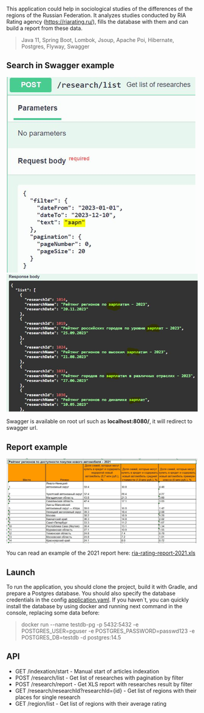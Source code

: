 This application could help in sociological studies of the differences of the regions of the Russian Federation.
It analyzes studies conducted by RIA Rating agency (https://riarating.ru/), fills the database with them and can build a report from these data.

> Java 11, Spring Boot, Lombok, Jsoup, Apache Poi, Hibernate, Postgres, Flyway, Swagger

## Search in Swagger example
![Screenshot](src/main/resources/readme/search.JPG)
![Screenshot](src/main/resources/readme/search_result.JPG)

Swagger is available on root url such as __localhost:8080/__, it will redirect to swagger url.


## Report example
![Screenshot](src/main/resources/readme/report.JPG)

You can read an example of the 2021 report here: [ria-rating-report-2021.xls](src/main/resources/readme/ria-rating-report-2021.xls)


## Launch
To run the application, you should clone the project, build it with Gradle, and prepare a Postgres database. 
You should also specify the database credentials in the config [application.yaml](src/main/resources/application.yaml).
If you haven`t, you can quickly install the database by using docker and running next command in the console, replacing some data before:
> docker run --name testdb-pg -p 5432:5432 -e POSTGRES_USER=pguser -e POSTGRES_PASSWORD=passwd123 -e POSTGRES_DB=testdb -d postgres:14.5 


## API
- GET /indexation/start  - Manual start of articles indexation
- POST /research/list    - Get list of researches with pagination by filter 
- POST /research/report  - Get XLS report with researches result by filter 
- GET /research/researchId?researchId={id}  - Get list of regions with their places for single research 
- GET /region/list       - Get list of regions with their average rating